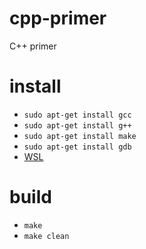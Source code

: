 # cpp-primer
C++ primer

# install

* `sudo apt-get install gcc`
* `sudo apt-get install g++`
* `sudo apt-get install make`
* `sudo apt-get install gdb`
* [WSL](https://github.com/zhang0xf/md/blob/main/WSL/WSL.md)

# build

* `make`
* `make clean`
